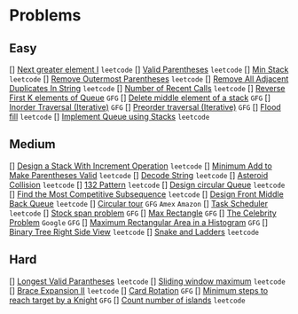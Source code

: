# Problems

## Easy
[] [Next greater element I](https://leetcode.com/problems/next-greater-element-i/) `leetcode`
[] [Valid Parentheses](https://leetcode.com/problems/valid-parentheses/) `leetcode`
[] [Min Stack](https://leetcode.com/problems/min-stack/) `leetcode`
[] [Remove Outermost Parentheses](https://leetcode.com/problems/remove-outermost-parentheses/) `leetcode`
[] [Remove All Adjacent Duplicates In String](https://leetcode.com/problems/remove-all-adjacent-duplicates-in-string/) `leetcode`
[] [Number of Recent Calls](https://leetcode.com/problems/number-of-recent-calls/) `leetcode`
[] [Reverse First K elements of Queue](https://practice.geeksforgeeks.org/problems/reverse-first-k-elements-of-queue/1/) `GFG`
[] [Delete middle element of a stack](https://practice.geeksforgeeks.org/problems/delete-middle-element-of-a-stack/1/) `GFG`
[] [Inorder Traversal (Iterative)](https://practice.geeksforgeeks.org/problems/inorder-traversal-iterative/1/) `GFG`
[] [Preorder traversal (Iterative)](https://practice.geeksforgeeks.org/problems/preorder-traversal-iterative/1/) `GFG`
[] [Flood fill](https://leetcode.com/problems/flood-fill/) `leetcode`
[] [Implement Queue using Stacks](https://leetcode.com/problems/implement-queue-using-stacks/) `leetcode`
## Medium
[] [Design a Stack With Increment Operation](https://leetcode.com/problems/design-a-stack-with-increment-operation/) `leetcode`
[] [Minimum Add to Make Parentheses Valid](https://leetcode.com/problems/minimum-add-to-make-parentheses-valid/) `leetcode`
[] [Decode String](https://leetcode.com/problems/decode-string/) `leetcode`
[] [Asteroid Collision](https://leetcode.com/problems/asteroid-collision/) `leetcode`
[] [132 Pattern](https://leetcode.com/problems/132-pattern/) `leetcode`
[] [Design circular Queue](https://leetcode.com/problems/design-circular-queue/) `leetcode`
[] [Find the Most Competitive Subsequence](https://leetcode.com/problems/find-the-most-competitive-subsequence/) `leetcode`
[] [Design Front Middle Back Queue](https://leetcode.com/problems/design-front-middle-back-queue/) `leetcode`
[] [Circular tour](https://practice.geeksforgeeks.org/problems/circular-tour/1) `GFG` `Amex` `Amazon`
[] [Task Scheduler](https://leetcode.com/problems/task-scheduler/) `leetcode`
[] [Stock span problem](https://practice.geeksforgeeks.org/problems/stock-span-problem-1587115621/1/) `GFG`
[] [Max Rectangle](https://practice.geeksforgeeks.org/problems/max-rectangle/1/) `GFG`
[] [The Celebrity Problem](https://practice.geeksforgeeks.org/problems/the-celebrity-problem/1/) `Google` `GFG`
[] [Maximum Rectangular Area in a Histogram](https://practice.geeksforgeeks.org/problems/maximum-rectangular-area-in-a-histogram-1587115620/1/) `GFG`
[] [Binary Tree Right Side View](https://leetcode.com/problems/binary-tree-right-side-view/) `leetcode`
[] [Snake and Ladders](https://leetcode.com/problems/snakes-and-ladders/) `leetcode`

## Hard
[] [Longest Valid Parantheses](https://leetcode.com/problems/longest-valid-parentheses/) `leetcode`
[] [Sliding window maximum](https://leetcode.com/problems/sliding-window-maximum/) `leetcode`
[] [Brace Expansion II](https://leetcode.com/problems/brace-expansion-ii/) `leetcode`
[] [Card Rotation](https://practice.geeksforgeeks.org/problems/card-rotation5834/1/) `GFG`
[] [Minimum steps to reach target by a Knight](https://www.geeksforgeeks.org/minimum-steps-reach-target-knight/) `GFG`
[] [Count number of islands](https://leetcode.com/problems/number-of-islands/) `leetcode`
